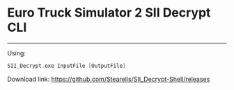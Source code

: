 # Euro Truck Simulator 2 SII Decrypt CLI
-------------------------

Using:
```cpp
SII_Decrypt.exe InputFile [OutputFile]
```

Download link: https://github.com/Stearells/SII_Decrypt-Shell/releases
